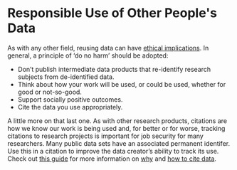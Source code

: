 # Responsible Use of Other People's Data

As with any other field, reusing data can have [ethical implications](http://journals.plos.org/ploscompbiol/article?id=10.1371/journal.pcbi.1005399). In general, a principle of ‘do no harm’ should be adopted:
* Don’t publish intermediate data products that re-identify research subjects from de-identified data.
* Think about how your work will be used, or could be used, whether for good or not-so-good.
* Support socially positive outcomes.
* Cite the data you use appropriately.

A little more on that last one.  As with other research products, citations are how we know our work is being used and, for better or for worse, tracking citations to research projects is important for job security for many researchers.  Many public data sets have an associated permanent identifer. Use this in a citation to improve the data creator’s ability to track its use.  Check out [this guide](http://www.dcc.ac.uk/resources/how-guides/cite-datasets) for more information on [why](http://www.dcc.ac.uk/resources/how-guides/cite-datasets#sec:why) and [how to cite data](http://www.dcc.ac.uk/resources/how-guides/cite-datasets#sec:elements).
